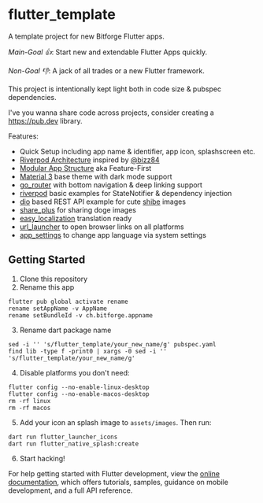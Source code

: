 # flutter_template

A template project for new Bitforge Flutter apps.

_Main-Goal 👍_: Start new and extendable Flutter Apps quickly.

_Non-Goal 👎_: A jack of all trades or a new Flutter framework.

This project is intentionally kept light both in code size & pubspec dependencies.

I've you wanna share code across projects, consider creating a https://pub.dev library.

Features:

- Quick Setup including app name & identifier, app icon, splashscreen etc.
- [Riverpod Architecture](https://codewithandrea.com/articles/flutter-app-architecture-riverpod-introduction/) inspired by [@bizz84](https://github.com/bizz84)
- [Modular App Structure](https://codewithandrea.com/articles/flutter-project-structure/) aka Feature-First
- [Material 3](https://m3.material.io/) base theme with dark mode support
- [go_router](https://pub.dev/documentation/go_router/latest/index.html) with bottom navigation & deep linking support
- [riverpod](https://riverpod.dev/) basic examples for StateNotifier & dependency injection
- [dio](https://pub.dev/packages/dio) based REST API example for cute [shibe](https://shibe.online) images
- [share_plus](https://pub.dev/packages/share_plus) for sharing doge images
- [easy_localization](https://pub.dev/packages/easy_localization) translation ready
- [url_launcher](https://pub.dev/packages/url_launcher) to open browser links on all platforms
- [app_settings](https://pub.dev/packages/app_settings) to change app language via system settings

## Getting Started

1. Clone this repository
2. Rename this app

```
flutter pub global activate rename
rename setAppName -v AppName
rename setBundleId -v ch.bitforge.appname
```

3. Rename dart package name

```
sed -i '' 's/flutter_template/your_new_name/g' pubspec.yaml
find lib -type f -print0 | xargs -0 sed -i '' 's/flutter_template/your_new_name/g'
```

4. Disable platforms you don't need:

```
flutter config --no-enable-linux-desktop
flutter config --no-enable-macos-desktop
rm -rf linux
rm -rf macos
```

5. Add your icon an splash image to `assets/images`. Then run:

```
dart run flutter_launcher_icons
dart run flutter_native_splash:create
```

6. Start hacking!

For help getting started with Flutter development, view the
[online documentation](https://docs.flutter.dev/), which offers tutorials,
samples, guidance on mobile development, and a full API reference.
